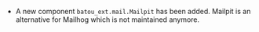 - A new component `batou_ext.mail.Mailpit` has been added.
  Mailpit is an alternative for Mailhog which is not maintained anymore.
